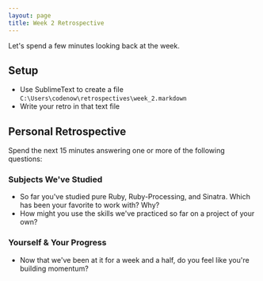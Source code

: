 ```yaml
---
layout: page
title: Week 2 Retrospective
---
```


Let's spend a few minutes looking back at the week.

## Setup

* Use SublimeText to create a file `C:\Users\codenow\retrospectives\week_2.markdown`
* Write your retro in that text file

## Personal Retrospective

Spend the next 15 minutes answering one or more of the following questions:

### Subjects We've Studied

* So far you've studied pure Ruby, Ruby-Processing, and Sinatra. Which has been your favorite to work with? Why?
* How might you use the skills we've practiced so far on a project of your own?

### Yourself & Your Progress

* Now that we've been at it for a week and a half, do you feel like you're building momentum?
